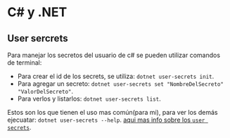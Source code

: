 # C# y .NET

## User sercrets
Para manejar los secretos del usuario de c# se pueden utilizar comandos de terminal:
 - Para crear el id de los secrets, se utiliza: `dotnet user-secrets init`.
 - Para agregar un secreto: `dotnet user-secrets set "NombreDelSecreto" "ValorDelSecreto"`.
 - Para verlos y listarlos: `dotnet user-secrets list`.

Estos son los que tienen el uso mas común(para mi), para ver los demás ejecuatar: `dotnet user-secrets --help`.
[aqui mas info sobre los `user secrets`](https://learn.microsoft.com/en-us/aspnet/core/security/app-secrets?view=aspnetcore-8.0&tabs=windows).
